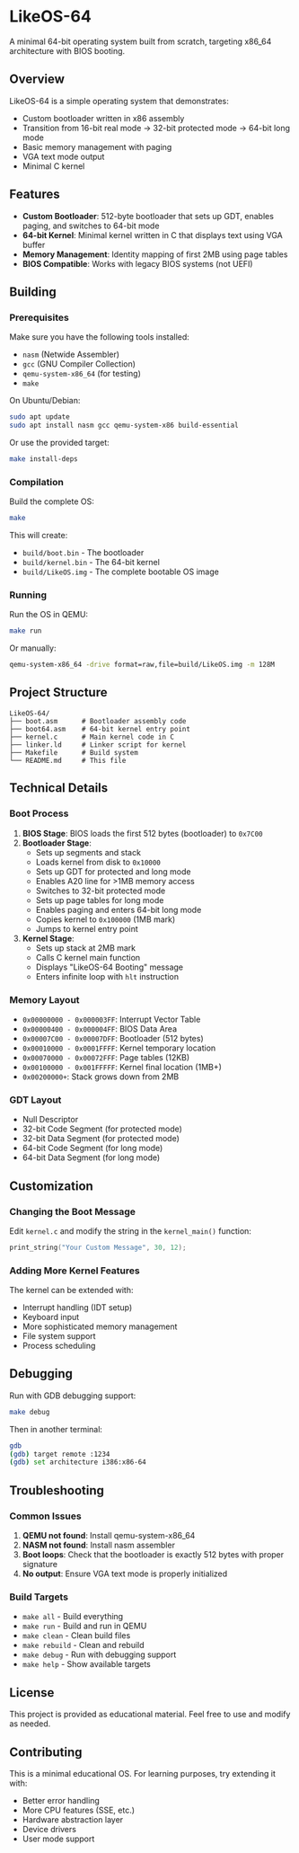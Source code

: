 # LikeOS-64

A minimal 64-bit operating system built from scratch, targeting x86_64 architecture with BIOS booting.

## Overview

LikeOS-64 is a simple operating system that demonstrates:
- Custom bootloader written in x86 assembly
- Transition from 16-bit real mode → 32-bit protected mode → 64-bit long mode
- Basic memory management with paging
- VGA text mode output
- Minimal C kernel

## Features

- **Custom Bootloader**: 512-byte bootloader that sets up GDT, enables paging, and switches to 64-bit mode
- **64-bit Kernel**: Minimal kernel written in C that displays text using VGA buffer
- **Memory Management**: Identity mapping of first 2MB using page tables
- **BIOS Compatible**: Works with legacy BIOS systems (not UEFI)

## Building

### Prerequisites

Make sure you have the following tools installed:
- `nasm` (Netwide Assembler)
- `gcc` (GNU Compiler Collection)
- `qemu-system-x86_64` (for testing)
- `make`

On Ubuntu/Debian:
```bash
sudo apt update
sudo apt install nasm gcc qemu-system-x86 build-essential
```

Or use the provided target:
```bash
make install-deps
```

### Compilation

Build the complete OS:
```bash
make
```

This will create:
- `build/boot.bin` - The bootloader
- `build/kernel.bin` - The 64-bit kernel
- `build/LikeOS.img` - The complete bootable OS image

### Running

Run the OS in QEMU:
```bash
make run
```

Or manually:
```bash
qemu-system-x86_64 -drive format=raw,file=build/LikeOS.img -m 128M
```

## Project Structure

```
LikeOS-64/
├── boot.asm      # Bootloader assembly code
├── boot64.asm    # 64-bit kernel entry point
├── kernel.c      # Main kernel code in C
├── linker.ld     # Linker script for kernel
├── Makefile      # Build system
└── README.md     # This file
```

## Technical Details

### Boot Process

1. **BIOS Stage**: BIOS loads the first 512 bytes (bootloader) to `0x7C00`
2. **Bootloader Stage**: 
   - Sets up segments and stack
   - Loads kernel from disk to `0x10000`
   - Sets up GDT for protected and long mode
   - Enables A20 line for >1MB memory access
   - Switches to 32-bit protected mode
   - Sets up page tables for long mode
   - Enables paging and enters 64-bit long mode
   - Copies kernel to `0x100000` (1MB mark)
   - Jumps to kernel entry point
3. **Kernel Stage**: 
   - Sets up stack at 2MB mark
   - Calls C kernel main function
   - Displays "LikeOS-64 Booting" message
   - Enters infinite loop with `hlt` instruction

### Memory Layout

- `0x00000000 - 0x000003FF`: Interrupt Vector Table
- `0x00000400 - 0x000004FF`: BIOS Data Area
- `0x00007C00 - 0x00007DFF`: Bootloader (512 bytes)
- `0x00010000 - 0x0001FFFF`: Kernel temporary location
- `0x00070000 - 0x00072FFF`: Page tables (12KB)
- `0x00100000 - 0x001FFFFF`: Kernel final location (1MB+)
- `0x00200000+`: Stack grows down from 2MB

### GDT Layout

- Null Descriptor
- 32-bit Code Segment (for protected mode)
- 32-bit Data Segment (for protected mode)
- 64-bit Code Segment (for long mode)
- 64-bit Data Segment (for long mode)

## Customization

### Changing the Boot Message

Edit `kernel.c` and modify the string in the `kernel_main()` function:
```c
print_string("Your Custom Message", 30, 12);
```

### Adding More Kernel Features

The kernel can be extended with:
- Interrupt handling (IDT setup)
- Keyboard input
- More sophisticated memory management
- File system support
- Process scheduling

## Debugging

Run with GDB debugging support:
```bash
make debug
```

Then in another terminal:
```bash
gdb
(gdb) target remote :1234
(gdb) set architecture i386:x86-64
```

## Troubleshooting

### Common Issues

1. **QEMU not found**: Install qemu-system-x86_64
2. **NASM not found**: Install nasm assembler
3. **Boot loops**: Check that the bootloader is exactly 512 bytes with proper signature
4. **No output**: Ensure VGA text mode is properly initialized

### Build Targets

- `make all` - Build everything
- `make run` - Build and run in QEMU
- `make clean` - Clean build files
- `make rebuild` - Clean and rebuild
- `make debug` - Run with debugging support
- `make help` - Show available targets

## License

This project is provided as educational material. Feel free to use and modify as needed.

## Contributing

This is a minimal educational OS. For learning purposes, try extending it with:
- Better error handling
- More CPU features (SSE, etc.)
- Hardware abstraction layer
- Device drivers
- User mode support
